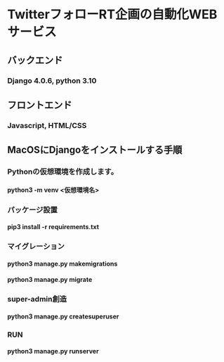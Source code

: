 # TwitterフォローRT企画の自動化WEBサービス
## バックエンド
### Django 4.0.6, python 3.10
## フロントエンド
### Javascript, HTML/CSS

## MacOSにDjangoをインストールする手順
### Pythonの仮想環境を作成します。
#### python3 -m venv <仮想環境名>
### パッケージ設置
#### pip3 install -r requirements.txt
### マイグレーション
#### python3 manage.py makemigrations
#### python3 manage.py migrate
### super-admin創造
#### python3 manage.py createsuperuser
### RUN
#### python3 manage.py runserver
